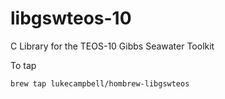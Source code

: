 # libgswteos-10

C Library for the TEOS-10 Gibbs Seawater Toolkit

To tap

`brew tap lukecampbell/hombrew-libgswteos`

